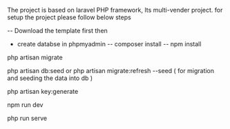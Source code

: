 The project is based on laravel PHP framework, Its multi-vender project.
for setup the project please follow below steps

-- Download the template first then
- create databse in phpmyadmin
-- composer install
-- npm install

php artisan migrate

php artisan db:seed or php artisan migrate:refresh --seed ( for migration and seeding the data into db )

php artisan key:generate

npm run dev

php run serve
